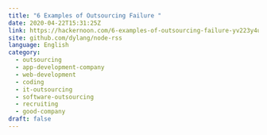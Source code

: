 ```yaml
---
title: "6 Examples of Outsourcing Failure "
date: 2020-04-22T15:31:25Z
link: https://hackernoon.com/6-examples-of-outsourcing-failure-yv223y4u?source=rss&utm_medium=RSS&utm_source=news.12bit.vn
site: github.com/dylang/node-rss
language: English
category:
  - outsourcing
  - app-development-company
  - web-development
  - coding
  - it-outsourcing
  - software-outsourcing
  - recruiting
  - good-company
draft: false
---
```

